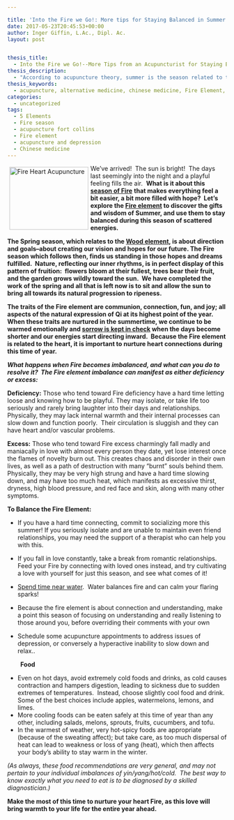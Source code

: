 ```yaml
---

title: 'Into the Fire we Go!: More tips for Staying Balanced in Summer'
date: 2017-05-23T20:45:53+00:00
author: Inger Giffin, L.Ac., Dipl. Ac.
layout: post


thesis_title:
  - Into the Fire we Go!--More Tips from an Acupuncturist for Staying Balanced in Summer
thesis_description:
  - "According to acupuncture theory, summer is the season related to the Fire Element.  Like every season, summer brings its strengths and challenges, and learning where we're likely to get out of balance can help us stay more vibrant in this exciting time of year. "
thesis_keywords:
  - acupuncture, alternative medicine, chinese medicine, Fire Element, acupuncture fort collins, fort collins acupuncture, alternative medicine, integrative medicine
categories:
  - uncategorized
tags:
  - 5 Elements
  - Fire season
  - acupuncture fort collins
  - Fire element
  - acupuncture and depression
  - Chinese medicine
---
```

<img src="http://ih.constantcontact.com/fs085/1102844965003/img/111.jpg" alt="Fire Heart Acupuncture" width="181" height="144" align="left" border="0" hspace="5" vspace="5" />

We&#8217;ve arrived!  The sun is bright!  The days last seemingly into the night and a playful feeling fills the air.  **What is it about this [season of Fire](http://www.wisdomwaysacupuncture.com/2017/07/07/latest-5-element-video-fire-season-released/)** **that makes everything feel a bit easier, a bit more filled with hope?  Let&#8217;s explore the [Fire element](http://www.wisdomwaysacupuncture.com/2011/06/15/out-of-the-wood-and-into-the-fire-tips-for-keeping-your-fire-element-balanced-this-summer/) to discover the gifts and wisdom of Summer, and use them to stay balanced during this season of scattered energies.**

**The Spring season, which relates to the [Wood element](http://www.wisdomwaysacupuncture.com/2018/03/09/ready-set-wood-season-what-acupuncture-theory-has-to-say-about-spring/), is about direction and goals&#8211;about creating our vision and hopes for our future. The Fire season which follows then, finds us standing in those hopes and dreams fulfilled.  Nature, reflecting our inner rhythms, is in perfect display of this pattern of fruition:  flowers bloom at their fullest, trees bear their fruit, and the garden grows wildly toward the sun.  We have completed the work of the spring and all that is left now is to sit and allow the sun to bring all towards its natural progression to ripeness.** 

**The traits of the Fire element are communion, connection, fun, and joy; all aspects of the natural expression of Qi at its highest point of the year.  When these traits are nurtured in the summertime, we continue to be warmed emotionally and [sorrow is kept in check](http://www.wisdomwaysacupuncture.com/2014/08/15/fire-element-robin-williams-suicidedepression/) when the days become shorter and our energies start directing inward.  Because the Fire element is related to the heart, it is important to nurture heart connections during this time of year.** 

_**What happens when Fire becomes imbalanced, and what can you do to resolve it?  The Fire element imbalance can manifest as either deficiency or excess:**_ 

**Deficiency:** Those who tend toward Fire deficiency have a hard time letting loose and knowing how to be playful. They may isolate, or take life too seriously and rarely bring laughter into their days and relationships. Physically, they may lack internal warmth and their internal processes can slow down and function poorly.  Their circulation is sluggish and they can have heart and/or vascular problems.

**Excess:** Those who tend toward Fire excess charmingly fall madly and maniacally in love with almost every person they date, yet lose interest once the flames of novelty burn out. This creates chaos and disorder in their own lives, as well as a path of destruction with many &#8220;burnt&#8221; souls behind them.  Physically, they may be very high strung and have a hard time slowing down, and may have too much heat, which manifests as excessive thirst, dryness, high blood pressure, and red face and skin, along with many other symptoms.

**To Balance the Fire Element:**

  * If you have a hard time connecting, commit to socializing more this summer! If you seriously isolate and are unable to maintain even friend relationships, you may need the support of a therapist who can help you with this.

  * If you fall in love constantly, take a break from romantic relationships.  Feed your Fire by connecting with loved ones instead, and try cultivating a love with yourself for just this season, and see what comes of it!
  * [Spend time near water](http://www.wisdomwaysacupuncture.com/2010/12/07/spend-time-near-water-to-keep-yourself-balanced-during-dry-winters/).  Water balances fire and can calm your flaring sparks!
  * Because the fire element is about connection and understanding, make a point this season of focusing on understanding and really listening to those around you, before overriding their comments with your own
  * Schedule some acupuncture appointments to address issues of depression, or conversely a hyperactive inability to slow down and relax..

<p style="padding-left: 30px;">
  <strong>Food </strong>
</p>

  * Even on hot days, avoid extremely cold foods and drinks, as cold causes contraction and hampers digestion, leading to sickness due to sudden extremes of temperatures.  Instead, choose slightly cool food and drink. Some of the best choices include apples, watermelons, lemons, and limes.
  * More cooling foods can be eaten safely at this time of year than any other, including salads, melons, sprouts, fruits, cucumbers, and tofu.
  * In the warmest of weather, very hot-spicy foods are appropriate (because of the sweating affect); but take care, as too much dispersal of heat can lead to weakness or loss of yang (heat), which then affects your body&#8217;s ability to stay warm in the winter.

_(As always, these food recommendations are very general, and may not pertain to your individual imbalances of yin/yang/hot/cold.  The best way to know exactly what you need to eat is to be diagnosed by a skilled diagnostician.)_

**Make the most of this time to nurture your heart Fire, as this love will bring warmth to your life for the entire year ahead.**